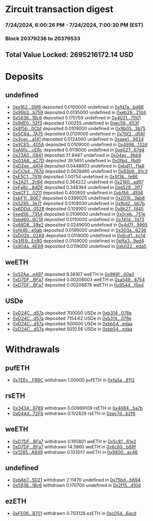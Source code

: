 # Zircuit transaction digest
### 7/24/2024, 6:00:26 PM - 7/24/2024, 7:00:30 PM (EST)
### Block 20379236 to 20379533

## Total Value Locked: 2695216172.14 USD

# Deposits
## undefined
- [0xe162...39f6](https://etherscan.io/address/0xe162d03eBfa9A4448d67C5Fdf74B39dFCfF339f6) deposited 0.0100000 undefined in [0xfd7a...bd88](https://etherscan.io/tx/0xe162d03eBfa9A4448d67C5Fdf74B39dFCfF339f6)
- [0x96b3...b759](https://etherscan.io/address/0x96b346e981fCaB1B2e08114cd1d063ee41D0b759) deposited 0.0135000 undefined in [0xeb26...21d4](https://etherscan.io/tx/0x96b346e981fCaB1B2e08114cd1d063ee41D0b759)
- [0x5936...1Bc6](https://etherscan.io/address/0x5936dC518B381926195032ACbbFdaA85532e1Bc6) deposited 0.170759 undefined in [0x4031...7001](https://etherscan.io/tx/0x5936dC518B381926195032ACbbFdaA85532e1Bc6)
- [0x9dE0...52f3](https://etherscan.io/address/0x9dE0c570D73823916291412a380Af50e5a3452f3) deposited 1.00255 undefined in [0xec59...653f](https://etherscan.io/tx/0x9dE0c570D73823916291412a380Af50e5a3452f3)
- [0x8f5b...0Cbf](https://etherscan.io/address/0x8f5b115402521Ef03D5673C3842D13dD1C290Cbf) deposited 0.0109000 undefined in [0x9b05...3b75](https://etherscan.io/tx/0x8f5b115402521Ef03D5673C3842D13dD1C290Cbf)
- [0x5C84...7A75](https://etherscan.io/address/0x5C84e42124bFdc2F438e33198F10041641bb7A75) deposited 0.0129000 undefined in [0x7bf2...d56f](https://etherscan.io/tx/0x5C84e42124bFdc2F438e33198F10041641bb7A75)
- [0x3cec...a141](https://etherscan.io/address/0x3cec62F5E091979Fd380462fB5Cc18497aCea141) deposited 0.0124000 undefined in [0xaee1...962d](https://etherscan.io/tx/0x3cec62F5E091979Fd380462fB5Cc18497aCea141)
- [0x9CE5...405A](https://etherscan.io/address/0x9CE546cdfEE92918740f548fAdD543e9b2Be405A) deposited 0.0109000 undefined in [0x4998...132d](https://etherscan.io/tx/0x9CE546cdfEE92918740f548fAdD543e9b2Be405A)
- [0xA91c...cE8c](https://etherscan.io/address/0xA91ceCc1F9C127CD9ee4814646D776ffa468cE8c) deposited 0.0119000 undefined in [0xe027...67d4](https://etherscan.io/tx/0xA91ceCc1F9C127CD9ee4814646D776ffa468cE8c)
- [0x23A0...0841](https://etherscan.io/address/0x23A06512717e5e51E5661D9714b382530F760841) deposited 31.8487 undefined in [0x04ec...9bb9](https://etherscan.io/tx/0x23A06512717e5e51E5661D9714b382530F760841)
- [0x03A6...aC7D](https://etherscan.io/address/0x03A670aB51bd2548146fFcbA7d74b9CBefd9aC7D) deposited 39.5651 undefined in [0x0fbd...f6d9](https://etherscan.io/tx/0x03A670aB51bd2548146fFcbA7d74b9CBefd9aC7D)
- [0xD2ee...dA14](https://etherscan.io/address/0xD2ee94e728023c9903542B5d99564c096Ef8dA14) deposited 0.0448903 undefined in [0xbd11...f1a8](https://etherscan.io/tx/0xD2ee94e728023c9903542B5d99564c096Ef8dA14)
- [0xCCb4...787d](https://etherscan.io/address/0xCCb4ebE09a4342CCce8432E00ECc536e2603787d) deposited 0.0628465 undefined in [0x83b9...91c3](https://etherscan.io/tx/0xCCb4ebE09a4342CCce8432E00ECc536e2603787d)
- [0xE5C1...7919](https://etherscan.io/address/0xE5C1FA613bda28E9916Da5b43ea76e1169F57919) deposited 1.00754 undefined in [0x5f3b...fe86](https://etherscan.io/tx/0xE5C1FA613bda28E9916Da5b43ea76e1169F57919)
- [0x2A21...2c84](https://etherscan.io/address/0x2A215BeE82F7fdF18B09b370E7E7eE65D7692c84) deposited 0.364222 undefined in [0x2160...ad97](https://etherscan.io/tx/0x2A215BeE82F7fdF18B09b370E7E7eE65D7692c84)
- [0xFa8c...8dDF](https://etherscan.io/address/0xFa8cbf3693a4dC353A96c6055D17a65eDd698dDF) deposited 0.348364 undefined in [0xe529...3ff7](https://etherscan.io/tx/0xFa8cbf3693a4dC353A96c6055D17a65eDd698dDF)
- [0xeCF2...0211](https://etherscan.io/address/0xeCF234EB41A48070753cdD52624126f3ac170211) deposited 0.400800 undefined in [0xb156...4556](https://etherscan.io/tx/0xeCF234EB41A48070753cdD52624126f3ac170211)
- [0xbF1f...B0E7](https://etherscan.io/address/0xbF1fF222F18E053AB6F28707e33718726558B0E7) deposited 0.0399025 undefined in [0x2016...3ab8](https://etherscan.io/tx/0xbF1fF222F18E053AB6F28707e33718726558B0E7)
- [0x5295...3e7f](https://etherscan.io/address/0x5295B1500e0543736E1379f107f93F72c7B83e7f) deposited 0.0109000 undefined in [0xfbd2...bb7b](https://etherscan.io/tx/0x5295B1500e0543736E1379f107f93F72c7B83e7f)
- [0x6DDd...0528](https://etherscan.io/address/0x6DDd1Ba885DaCb83c7d5e33E27c3decdB65d0528) deposited 0.109900 undefined in [0x8b27...f445](https://etherscan.io/tx/0x6DDd1Ba885DaCb83c7d5e33E27c3decdB65d0528)
- [0xed56...7354](https://etherscan.io/address/0xed561caDE6075b7ccEf210a8583ffbF86f5b7354) deposited 0.0109000 undefined in [0x0ceb...751e](https://etherscan.io/tx/0xed561caDE6075b7ccEf210a8583ffbF86f5b7354)
- [0xbd60...6C18](https://etherscan.io/address/0xbd603e15c907793ab7d5F8AF0782F9e92fb76C18) deposited 0.0110000 undefined in [0x741d...7d73](https://etherscan.io/tx/0xbd603e15c907793ab7d5F8AF0782F9e92fb76C18)
- [0x88D8...39e2](https://etherscan.io/address/0x88D8d57ac35687bCEfA7Df1585841b81cCC939e2) deposited 0.0249000 undefined in [0x4d7f...9995](https://etherscan.io/tx/0x88D8d57ac35687bCEfA7Df1585841b81cCC939e2)
- [0xf446...e0ab](https://etherscan.io/address/0xf446A1205e76B94B6d1D400d1dbD5e3a8116e0ab) deposited 0.0199000 undefined in [0x303a...6236](https://etherscan.io/tx/0xf446A1205e76B94B6d1D400d1dbD5e3a8116e0ab)
- [0xD02b...02A9](https://etherscan.io/address/0xD02b94ec313fe67BD20c1d7A232Eff9F016802A9) deposited 0.0119000 undefined in [0x6cd1...bc14](https://etherscan.io/tx/0xD02b94ec313fe67BD20c1d7A232Eff9F016802A9)
- [0x3fE9...EcB0](https://etherscan.io/address/0x3fE9c3a709dF30f684254DF41cc41De98cacEcB0) deposited 0.0109000 undefined in [0xffa3...9ed4](https://etherscan.io/tx/0x3fE9c3a709dF30f684254DF41cc41De98cacEcB0)
- [0x904a...6E69](https://etherscan.io/address/0x904aF0e5AacB38B0F7b9eEBaC48232aa10096E69) deposited 0.0119000 undefined in [0xb022...eda5](https://etherscan.io/tx/0x904aF0e5AacB38B0F7b9eEBaC48232aa10096E69)
## weETH
- [0x52Aa...e497](https://etherscan.io/address/0x52Aa899454998Be5b000Ad077a46Bbe360F4e497) deposited 8.38167 weETH in [0x969f...40a0](https://etherscan.io/tx/0x52Aa899454998Be5b000Ad077a46Bbe360F4e497)
- [0xD7DF...BFa7](https://etherscan.io/address/0xD7DF7E085214743530afF339aFC420c7c720BFa7) deposited 0.00206003 weETH in [0xa549...8754](https://etherscan.io/tx/0xD7DF7E085214743530afF339aFC420c7c720BFa7)
- [0xD7DF...BFa7](https://etherscan.io/address/0xD7DF7E085214743530afF339aFC420c7c720BFa7) deposited 0.00208878 weETH in [0x9544...f5ed](https://etherscan.io/tx/0xD7DF7E085214743530afF339aFC420c7c720BFa7)
## USDe
- [0xD24C...d57a](https://etherscan.io/address/0xD24Cfe2d0fa81369ca6291c28ac5426e16B6d57a) deposited 700000 USDe in [0xb314...078e](https://etherscan.io/tx/0xD24Cfe2d0fa81369ca6291c28ac5426e16B6d57a)
- [0xD24C...d57a](https://etherscan.io/address/0xD24Cfe2d0fa81369ca6291c28ac5426e16B6d57a) deposited 7154.62 USDe in [0xb314...078e](https://etherscan.io/tx/0xD24Cfe2d0fa81369ca6291c28ac5426e16B6d57a)
- [0xD24C...d57a](https://etherscan.io/address/0xD24Cfe2d0fa81369ca6291c28ac5426e16B6d57a) deposited 500000 USDe in [0xbb54...edaa](https://etherscan.io/tx/0xD24Cfe2d0fa81369ca6291c28ac5426e16B6d57a)
- [0xD24C...d57a](https://etherscan.io/address/0xD24Cfe2d0fa81369ca6291c28ac5426e16B6d57a) deposited 5010.56 USDe in [0xbb54...edaa](https://etherscan.io/tx/0xD24Cfe2d0fa81369ca6291c28ac5426e16B6d57a)
# Withdrawals
## pufETH
- [0x7EEc...FB9C](https://etherscan.io/address/0x7EEcAe1385f0393dAEc3D11c8b61C9d48426FB9C) withdrawn 1.00000 pufETH in [0xfa5a...81f2](https://etherscan.io/tx/0x7EEcAe1385f0393dAEc3D11c8b61C9d48426FB9C)
## rsETH
- [0x3434...9789](https://etherscan.io/address/0x34349c5569e7B846c3558961552D2202760A9789) withdrawn 0.00969109 rsETH in [0x4684...5a7b](https://etherscan.io/tx/0x34349c5569e7B846c3558961552D2202760A9789)
- [0x044d...72Fb](https://etherscan.io/address/0x044dD0FefF31Ed8830634E3878E6D6e353Eb72Fb) withdrawn 0.102829 rsETH in [0xec7d...b2f6](https://etherscan.io/tx/0x044dD0FefF31Ed8830634E3878E6D6e353Eb72Fb)
## weETH
- [0xD7DF...BFa7](https://etherscan.io/address/0xD7DF7E085214743530afF339aFC420c7c720BFa7) withdrawn 0.195801 weETH in [0x5c81...61e2](https://etherscan.io/tx/0xD7DF7E085214743530afF339aFC420c7c720BFa7)
- [0xD7DF...BFa7](https://etherscan.io/address/0xD7DF7E085214743530afF339aFC420c7c720BFa7) withdrawn 14.3960 weETH in [0x6c80...b88f](https://etherscan.io/tx/0xD7DF7E085214743530afF339aFC420c7c720BFa7)
- [0x1285...A849](https://etherscan.io/address/0x1285F95e51E50c26E8e59E49C79C920f668AA849) withdrawn 0.103017 weETH in [0x9800...ac46](https://etherscan.io/tx/0x1285F95e51E50c26E8e59E49C79C920f668AA849)
## undefined
- [0xbAb7...5D21](https://etherscan.io/address/0xbAb7901210a28EEF316744a713aeD9036e2C5D21) withdrawn 2.11470 undefined in [0x75bd...b694](https://etherscan.io/tx/0xbAb7901210a28EEF316744a713aeD9036e2C5D21)
- [0x5936...1Bc6](https://etherscan.io/address/0x5936dC518B381926195032ACbbFdaA85532e1Bc6) withdrawn 0.170700 undefined in [0x2f15...d10d](https://etherscan.io/tx/0x5936dC518B381926195032ACbbFdaA85532e1Bc6)
## ezETH
- [0xFE06...B701](https://etherscan.io/address/0xFE063FfA4788Bf644d743a04b12f17c107efB701) withdrawn 0.703128 ezETH in [0xc054...6acd](https://etherscan.io/tx/0xFE063FfA4788Bf644d743a04b12f17c107efB701)
